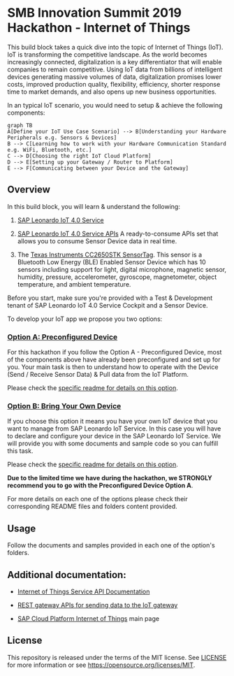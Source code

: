 # SMB Innovation Summit 2019 Hackathon - Internet of Things
This build block takes a quick dive into the topic of Internet of Things (IoT). IoT is transforming the competitive landscape. As the world becomes increasingly connected, digitalization is a key differentiator that will enable companies to remain competitive. Using IoT data from billions of intelligent devices generating massive volumes of data, digitalization promises lower costs, improved production quality, flexibility, efficiency, shorter response time to market demands, and also opens up new business opportunities.

In an typical IoT scenario, you would need to setup & achieve the following components:
```mermaid
graph TB
A[Define your IoT Use Case Scenario] --> B[Understanding your Hardware Peripherals e.g. Sensors & Devices]
B --> C[Learning how to work with your Hardware Communication Standard e.g. WiFi, Bluetooth, etc.]
C --> D[Choosing the right IoT Cloud Platform]
D --> E[Setting up your Gateway / Router to Platform]
E --> F[Communicating between your Device and the Gateway]
```

## Overview

In this build block, you will learn & understand the following:

1. [SAP Leonardo IoT 4.0 Service](https://cloudplatform.sap.com/capabilities/technical-asset-info.SAP-Cloud-Platform-Internet-of-Things.420907e8-fb5b-44bb-8966-a3e4679987d9.html)

2. [SAP Leonardo IoT 4.0 Service APIs](https://trial.canary.cp.iot.sap/iot/core/api/v1/doc/)
A ready-to-consume APIs set that allows you to consume Sensor Device data in real time.

3. The [Texas Instruments CC2650STK SensorTag](http://www.ti.com/tool/TIDC-CC2650STK-SENSORTAG). 
This sensor is a Bluetooth Low Energy (BLE) Enabled Sensor Device which has 10 sensors including support for light, digital microphone, magnetic sensor, humidity, pressure, accelerometer, gyroscope, magnetometer, object temperature, and ambient temperature.

Before you start, make sure you're provided with a Test & Development tenant of SAP Leonardo IoT 4.0 Service Cockpit and a Sensor Device.

To develop your IoT app we propose you two options:

### [Option A: Preconfigured Device](https://github.com/TrinidadMG/IoTBuildBlock/tree/master/A.%20Preconfigured%20Device)
For this hackathon if you follow the Option A - Preconfigured Device, most of the components above have already been preconfigured and set up for you.
Your main task is then to understand how to operate with the Device (Send / Receive Sensor Data) & Pull data from the IoT Platform.

Please check the [specific readme for details on this option](https://github.com/TrinidadMG/IoTBuildBlock/tree/master/A.%20Preconfigured%20Device).

### [Option B: Bring Your Own Device](https://github.com/TrinidadMG/IoTBuildBlock/tree/master/B.%20Bring%20Your%20Own%20Device) 
If you choose this option it means you have your own IoT device that you want to manage from SAP Leonardo IoT Service. In this case you will have to declare and configure your device in the SAP Leonardo IoT Service. We will provide you with some documents and sample code so you can fulfill this task.

Please check the [specific readme for details on this option](https://github.com/TrinidadMG/IoTBuildBlock/tree/master/B.%20Bring%20Your%20Own%20Device).

**Due to the limited time we have during the hackathon, we STRONGLY recommend you to go with the Preconfigured Device Option A**.

For more details on each one of the options please check their corresponding README files and folders content provided.

## Usage  
Follow the documents and samples provided in each one of the option's folders. 

## Additional documentation:

- [Internet of Things Service API Documentation](https://trial.canary.cp.iot.sap/iot/core/api/v1/doc/)

- [REST gateway APIs for sending data to the IoT gateway](https://help.sap.com/viewer/d5f07bf9e1d646959a006f98d4cce321/Cloud/en-US)

- [SAP Cloud Platform Internet of Things](https://help.sap.com/viewer/product/SAP_CP_IOT_CF/Cloud/en-US) main page

## License
This repository is released under the terms of the MIT license. 
See [LICENSE](https://github.com/B1SA/hackathon/blob/master/LICENSE) for more information or see https://opensource.org/licenses/MIT.
